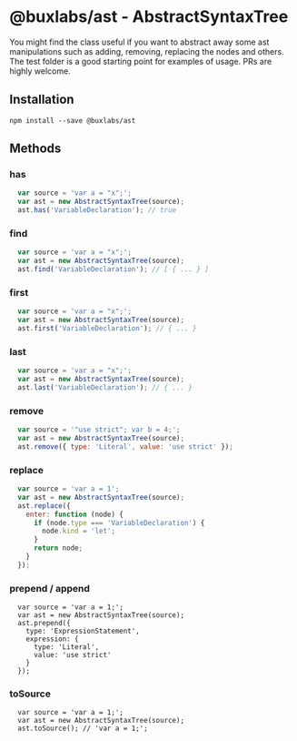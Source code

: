 # @buxlabs/ast - AbstractSyntaxTree

You might find the class useful if you want to abstract away some ast manipulations such as adding, removing, replacing the nodes and others. The test folder is a good starting point for examples of usage. PRs are highly welcome.

## Installation

`npm install --save @buxlabs/ast`

## Methods

### has

```javascript
  var source = 'var a = "x";';
  var ast = new AbstractSyntaxTree(source);
  ast.has('VariableDeclaration'); // true
```

### find

```javascript
  var source = 'var a = "x";';
  var ast = new AbstractSyntaxTree(source);
  ast.find('VariableDeclaration'); // [ { ... } ]
```

### first

```javascript
  var source = 'var a = "x";';
  var ast = new AbstractSyntaxTree(source);
  ast.first('VariableDeclaration'); // { ... }
```

### last

```javascript
  var source = 'var a = "x";';
  var ast = new AbstractSyntaxTree(source);
  ast.last('VariableDeclaration'); // { ... }
```

### remove

```javascript
  var source = '"use strict"; var b = 4;';
  var ast = new AbstractSyntaxTree(source);
  ast.remove({ type: 'Literal', value: 'use strict' });
```

### replace

```javascript
  var source = 'var a = 1';
  var ast = new AbstractSyntaxTree(source);
  ast.replace({
    enter: function (node) {
      if (node.type === 'VariableDeclaration') {
        node.kind = 'let';
      }
      return node;
    }
  });
```

### prepend / append

```
  var source = 'var a = 1;';
  var ast = new AbstractSyntaxTree(source);
  ast.prepend({
    type: 'ExpressionStatement',
    expression: {
      type: 'Literal',
      value: 'use strict'
    }
  });
```

### toSource

```
  var source = 'var a = 1;';
  var ast = new AbstractSyntaxTree(source);
  ast.toSource(); // 'var a = 1;';
```

